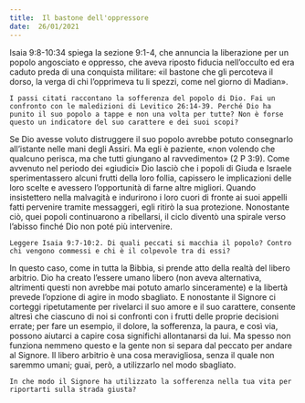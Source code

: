 ```yaml
---
title:  Il bastone dell'oppressore
date:  26/01/2021
---
```


Isaia 9:8-10:34 spiega la sezione 9:1-4, che annuncia la liberazione per un popolo angosciato e oppresso, che aveva riposto fiducia nell’occulto ed era caduto preda di una conquista militare: «il bastone che gli percoteva il dorso, la verga di chi l’opprimeva tu li spezzi, come nel giorno di Madian».

`I passi citati raccontano la sofferenza del popolo di Dio. Fai un confronto con le maledizioni di Levitico 26:14-39. Perché Dio ha punito il suo popolo a tappe e non una volta per tutte? Non è forse questo un indicatore del suo carattere e dei suoi scopi?`

Se Dio avesse voluto distruggere il suo popolo avrebbe potuto consegnarlo all’istante nelle mani degli Assiri. Ma egli è paziente, «non volendo che qualcuno perisca, ma che tutti giungano al ravvedimento» (2 P 3:9). Come avvenuto nel periodo dei «giudici» Dio lasciò che i popoli di Giuda e Israele sperimentassero alcuni frutti della loro follia, capissero le implicazioni delle loro scelte e avessero l’opportunità di farne altre migliori. Quando insistettero nella malvagità e indurirono i loro cuori di fronte ai suoi appelli fatti pervenire tramite messaggeri, egli ritirò la sua protezione. Nonostante ciò, quei popoli continuarono a ribellarsi, il ciclo diventò una spirale verso l’abisso finché Dio non poté più intervenire.

`Leggere Isaia 9:7-10:2. Di quali peccati si macchia il popolo? Contro chi vengono commessi e chi è il colpevole tra di essi?`

In questo caso, come in tutta la Bibbia, si prende atto della realtà del libero arbitrio. Dio ha creato l’essere umano libero (non aveva alternativa, altrimenti questi non avrebbe mai potuto amarlo sinceramente) e la libertà prevede l’opzione di agire in modo sbagliato. E nonostante il Signore ci corteggi ripetutamente per rivelarci il suo amore e il suo carattere, consente altresì che ciascuno di noi si confronti con i frutti delle proprie decisioni errate; per fare un esempio, il dolore, la sofferenza, la paura, e così via, possono aiutarci a capire cosa significhi allontanarsi da lui. Ma spesso non funziona nemmeno questo e la gente non si separa dal peccato per andare al Signore. Il libero arbitrio è una cosa meravigliosa, senza il quale non saremmo umani; guai, però, a utilizzarlo nel modo sbagliato.

`In che modo il Signore ha utilizzato la sofferenza nella tua vita per riportarti sulla strada giusta?`